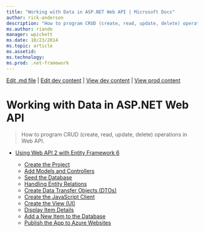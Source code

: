 ```yaml
---
title: "Working with Data in ASP.NET Web API | Microsoft Docs"
author: rick-anderson
description: "How to program CRUD (create, read, update, delete) operations in Web API."
ms.author: riande
manager: wpickett
ms.date: 10/23/2014
ms.topic: article
ms.assetid: 
ms.technology: 
ms.prod: .net-framework
---
```

[Edit .md file](C:\Projects\msc\dev\Msc.Www\Web.ASP\App_Data\github\web-api\overview\index.md) | [Edit dev content](http://www.aspdev.net/umbraco#/content/content/edit/60467) | [View dev content](http://docs.aspdev.net/tutorials/web-api/overview/data/index.html) | [View prod content](http://www.asp.net/web-api/overview/data)

Working with Data in ASP.NET Web API
====================
> How to program CRUD (create, read, update, delete) operations in Web API.


- [Using Web API 2 with Entity Framework 6](using-web-api-with-entity-framework/index.md)

    - [Create the Project](using-web-api-with-entity-framework/part-1.md)
    - [Add Models and Controllers](using-web-api-with-entity-framework/part-2.md)
    - [Seed the Database](using-web-api-with-entity-framework/part-3.md)
    - [Handling Entity Relations](using-web-api-with-entity-framework/part-4.md)
    - [Create Data Transfer Objects (DTOs)](using-web-api-with-entity-framework/part-5.md)
    - [Create the JavaScript Client](using-web-api-with-entity-framework/part-6.md)
    - [Create the View (UI)](using-web-api-with-entity-framework/part-7.md)
    - [Display Item Details](using-web-api-with-entity-framework/part-8.md)
    - [Add a New Item to the Database](using-web-api-with-entity-framework/part-9.md)
    - [Publish the App to Azure Websites](using-web-api-with-entity-framework/part-10.md)